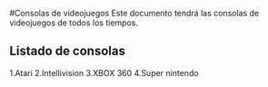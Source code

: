 #Consolas de videojuegos
Este documento tendrá las consolas de videojuegos de todos los tiempos.

## Listado de consolas

1.Atari
2.Intellivision
3.XBOX 360
4.Super nintendo

